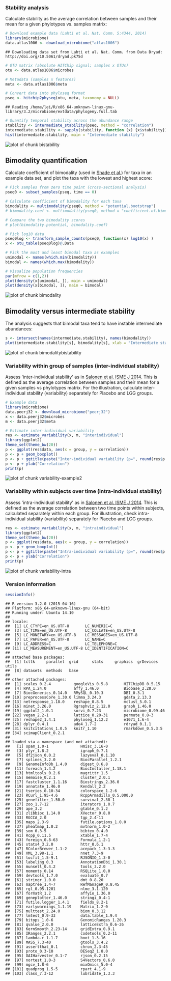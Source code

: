 
### Stability analysis 

Calculate stability as the average correlation between samples and their
mean for a given phylotypes vs. samples matrix:


```r
# Download example data (Lahti et al. Nat. Comm. 5:4344, 2014)
library(microbiome)
data.atlas1006 <- download_microbiome("atlas1006")
```

```
## Downloading data set from Lahti et al. Nat. Comm. from Data Dryad: http://doi.org/10.5061/dryad.pk75d
```

```r
# OTU matrix (absolute HITChip signal; samples x OTUs)
otu <- data.atlas1006$microbes

# Metadata (samples x features)
meta <- data.atlas1006$meta

# Convert data into phyloseq format
pseq <- hitchip2physeq(otu, meta, taxonomy = NULL)
```

```
## Reading /home/lei/R/x86_64-unknown-linux-gnu-library/3.2/microbiome/extdata/phylogeny.full.tab
```

```r
# Quantify temporal stability across the abundance range
stability <- intermediate_stability(pseq, method = "correlation")
intermediate.stability <- sapply(stability, function (x) {x$stability})
hist(intermediate.stability, main = "Intermediate stability")
```

![plot of chunk bistability](figure/bistability-1.png) 


## Bimodality quantification

Calculate coefficient of bimodality (used in [Shade et
al.](http://mbio.asm.org/content/5/4/e01371-14)) for taxa in an
example data set, and plot the taxa with the lowest and highest score:


```r
# Pick samples from zero time point (cross-sectional analysis)
pseq0 <- subset_samples(pseq, time == 0)

# Calculate coefficient of bimodality for each taxa
bimodality <- multimodality(pseq0, method = "potential.bootstrap")
# bimodality.coef <- multimodality(pseq0, method = "coefficient.of.bimodality")

# Compare the two bimodality scores
# plot(bimodality.potential, bimodality.coef)

# Pick log10 data
pseq0log <- transform_sample_counts(pseq0, function(x) log10(x) )
x <- otu_table(pseq0log)@.Data

# Pick the most and least bimodal taxa as examples
unimodal <- names(which.min(bimodality))
bimodal <- names(which.max(bimodality))

# Visualize population frequencies
par(mfrow = c(1,2))
plot(density(x[unimodal, ]), main = unimodal)
plot(density(x[bimodal, ]), main = bimodal)
```

![plot of chunk bimodality](figure/bimodality-1.png) 

## Bimodality versus intermediate stability

The analysis suggests that bimodal taxa tend to have instable intermediate abundances:


```r
s <- intersect(names(intermediate.stability), names(bimodality))
plot(intermediate.stability[s], bimodality[s], xlab = "Intermediate stability", ylab = "Bimodality")
```

![plot of chunk bimodalitybistability](figure/bimodalitybistability-1.png) 


### Variability within group of samples (inter-individual stability)

Assess 'inter-individual stability' as in [Salonen et al. ISME J 2014](http://www.nature.com/ismej/journal/v8/n11/full/ismej201463a.html). This is defined as the average correlation between samples and their mean for a given samples vs phylotypes matrix. For the illustration, calculate inter-individual stability (variability) separately for Placebo and LGG groups.


```r
# Example data
library(microbiome)
data.peerj32 <- download_microbiome("peerj32")
x <- data.peerj32$microbes
m <- data.peerj32$meta

# Estimate inter-individual variability
res <- estimate_variability(x, m, "interindividual")
library(ggplot2)
theme_set(theme_bw(20))
p <- ggplot(res$data, aes(x = group, y = correlation))
p <- p + geom_boxplot()
p <- p + ggtitle(paste("Inter-individual variability (p=", round(res$p.value, 6), ")"))
p <- p + ylab("Correlation")
print(p)
```

![plot of chunk variability-example2](figure/variability-example2-1.png) 


### Variability within subjects over time (intra-individual stability)

Assess 'intra-individual stability' as in [Salonen et al. ISME J 2014](http://www.nature.com/ismej/journal/v8/n11/full/ismej201463a.html). This is defined as the average correlation between two time points within subjects, calculated separately within each group. For illustration, check intra-individual stability (variability) separately for Placebo and LGG groups.


```r
res <- estimate_variability(x, m, "intraindividual")
library(ggplot2)
theme_set(theme_bw(20))
p <- ggplot(res$data, aes(x = group, y = correlation))
p <- p + geom_boxplot()
p <- p + ggtitle(paste("Intra-individual variability (p=", round(res$p.value, 6), ")"))
p <- p + ylab("Correlation")
print(p)
```

![plot of chunk variability-intra](figure/variability-intra-1.png) 



### Version information


```r
sessionInfo()
```

```
## R version 3.2.0 (2015-04-16)
## Platform: x86_64-unknown-linux-gnu (64-bit)
## Running under: Ubuntu 14.10
## 
## locale:
##  [1] LC_CTYPE=en_US.UTF-8       LC_NUMERIC=C              
##  [3] LC_TIME=en_US.UTF-8        LC_COLLATE=en_US.UTF-8    
##  [5] LC_MONETARY=en_US.UTF-8    LC_MESSAGES=en_US.UTF-8   
##  [7] LC_PAPER=en_US.UTF-8       LC_NAME=C                 
##  [9] LC_ADDRESS=C               LC_TELEPHONE=C            
## [11] LC_MEASUREMENT=en_US.UTF-8 LC_IDENTIFICATION=C       
## 
## attached base packages:
##  [1] tcltk     parallel  grid      stats     graphics  grDevices utils    
##  [8] datasets  methods   base     
## 
## other attached packages:
##  [1] scales_0.2.4          googleVis_0.5.8       HITChipDB_0.5.15     
##  [4] RPA_1.24.0            affy_1.46.0           Biobase_2.28.0       
##  [7] BiocGenerics_0.14.0   RMySQL_0.10.3         DBI_0.3.1            
## [10] preprocessCore_1.30.0 limma_3.24.3          gdata_2.13.3         
## [13] netresponse_1.18.0    reshape_0.8.5         mclust_5.0.1         
## [16] minet_3.26.0          Rgraphviz_2.12.0      graph_1.46.0         
## [19] ggplot2_1.0.1         sorvi_0.7.23          microbiome_0.99.46   
## [22] vegan_2.2-1           lattice_0.20-31       permute_0.8-3        
## [25] reshape2_1.4.1        phyloseq_1.12.2       e1071_1.6-4          
## [28] dplyr_0.4.1           ade4_1.7-2            rdryad_0.1.1         
## [31] knitcitations_1.0.5   knitr_1.10            rmarkdown_0.5.3.5    
## [34] scimapClient_0.2.1   
## 
## loaded via a namespace (and not attached):
##   [1] spam_1.0-1              Hmisc_3.16-0           
##   [3] plyr_1.8.2              igraph_0.7.1           
##   [5] df2json_0.0.2           lazyeval_0.1.10        
##   [7] splines_3.2.0           BiocParallel_1.2.1     
##   [9] GenomeInfoDb_1.4.0      digest_0.6.8           
##  [11] foreach_1.4.2           BiocInstaller_1.18.1   
##  [13] htmltools_0.2.6         magrittr_1.5           
##  [15] memoise_0.2.1           cluster_2.0.1          
##  [17] fastcluster_1.1.16      Biostrings_2.36.0      
##  [19] annotate_1.46.0         Kendall_2.2            
##  [21] tseries_0.10-34         colorspace_1.2-6       
##  [23] RCurl_1.95-4.6          RcppArmadillo_0.5.000.0
##  [25] genefilter_1.50.0       survival_2.38-1        
##  [27] zoo_1.7-12              iterators_1.0.7        
##  [29] ape_3.2                 gtable_0.1.2           
##  [31] zlibbioc_1.14.0         XVector_0.8.0          
##  [33] RGCCA_2.0               tgp_2.4-11             
##  [35] maps_2.3-9              futile.options_1.0.0   
##  [37] pheatmap_1.0.2          mvtnorm_1.0-2          
##  [39] som_0.3-5               bibtex_0.4.0           
##  [41] Rcpp_0.11.5             xtable_1.7-4           
##  [43] foreign_0.8-63          Formula_1.2-1          
##  [45] stats4_3.2.0            httr_0.6.1             
##  [47] RColorBrewer_1.1-2      acepack_1.3-3.3        
##  [49] XML_3.98-1.1            nnet_7.3-9             
##  [51] locfit_1.5-9.1          RJSONIO_1.3-0          
##  [53] labeling_0.3            AnnotationDbi_1.30.1   
##  [55] munsell_0.4.2           tools_3.2.0            
##  [57] moments_0.14            RSQLite_1.0.0          
##  [59] devtools_1.7.0          evaluate_0.7           
##  [61] stringr_1.0.0           dmt_0.8.20             
##  [63] maptree_1.4-7           RefManageR_0.8.45      
##  [65] rgl_0.95.1201           nlme_3.1-120           
##  [67] formatR_1.2             affyio_1.36.0          
##  [69] geneplotter_1.46.0      stringi_0.4-1          
##  [71] futile.logger_1.4.1     fields_8.2-1           
##  [73] earlywarnings_1.1.19    Matrix_1.2-0           
##  [75] multtest_2.24.0         biom_0.3.12            
##  [77] lmtest_0.9-33           data.table_1.9.4       
##  [79] bitops_1.0-6            GenomicRanges_1.20.3   
##  [81] qvalue_2.0.0            latticeExtra_0.6-26    
##  [83] KernSmooth_2.23-14      gridExtra_0.9.1        
##  [85] IRanges_2.2.1           codetools_0.2-11       
##  [87] lambda.r_1.1.7          boot_1.3-16            
##  [89] MASS_7.3-40             gtools_3.4.2           
##  [91] assertthat_0.1          chron_2.3-45           
##  [93] proto_0.3-10            DESeq2_1.8.0           
##  [95] OAIHarvester_0.1-7      rjson_0.2.15           
##  [97] nortest_1.0-3           S4Vectors_0.6.0        
##  [99] mgcv_1.8-6              mixOmics_5.0-4         
## [101] quadprog_1.5-5          rpart_4.1-9            
## [103] class_7.3-12            lubridate_1.3.3
```

